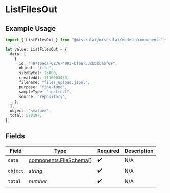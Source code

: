 # ListFilesOut

## Example Usage

```typescript
import { ListFilesOut } from "@mistralai/mistralai/models/components";

let value: ListFilesOut = {
  data: [
    {
      id: "497f6eca-6276-4993-bfeb-53cbbbba6f09",
      object: "file",
      sizeBytes: 13000,
      createdAt: 1716963433,
      filename: "files_upload.jsonl",
      purpose: "fine-tune",
      sampleType: "instruct",
      source: "repository",
    },
  ],
  object: "<value>",
  total: 570197,
};
```

## Fields

| Field                                                            | Type                                                             | Required                                                         | Description                                                      |
| ---------------------------------------------------------------- | ---------------------------------------------------------------- | ---------------------------------------------------------------- | ---------------------------------------------------------------- |
| `data`                                                           | [components.FileSchema](../../models/components/fileschema.md)[] | :heavy_check_mark:                                               | N/A                                                              |
| `object`                                                         | *string*                                                         | :heavy_check_mark:                                               | N/A                                                              |
| `total`                                                          | *number*                                                         | :heavy_check_mark:                                               | N/A                                                              |